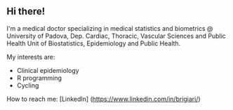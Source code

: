 ## Hi there!
I'm a medical doctor specializing in medical statistics and biometrics 
@ University of Padova, Dep. Cardiac, Thoracic, Vascular Sciences and Public Health 
Unit of Biostatistics, Epidemiology and Public Health.

My interests are:
- Clinical epidemiology
- R programming
- Cycling

How to reach me: [LinkedIn] (https://www.linkedin.com/in/brigiari/)
<!--
**brigiari/brigiari** is a ✨ _special_ ✨ repository because its `README.md` (this file) appears on your GitHub profile.

Here are some ideas to get you started:

- 🔭 I’m currently working on ...
- 🌱 I’m currently learning ...
- 👯 I’m looking to collaborate on ...
- 🤔 I’m looking for help with ...
- 💬 Ask me about ...
- 📫 How to reach me: ...
- 😄 Pronouns: ...
- ⚡ Fun fact: ...
-->
